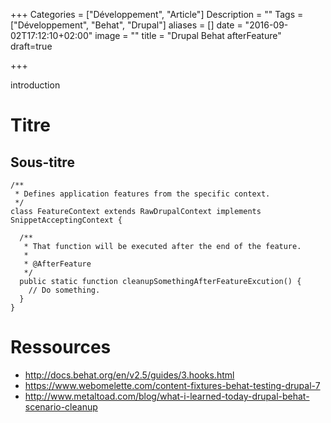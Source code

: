 +++
Categories = ["Développement", "Article"]
Description = ""
Tags = ["Développement", "Behat", "Drupal"]
aliases = []
date = "2016-09-02T17:12:10+02:00"
image = ""
title = "Drupal Behat afterFeature"
draft=true

+++

introduction

# Titre

## Sous-titre

```
/**
 * Defines application features from the specific context.
 */
class FeatureContext extends RawDrupalContext implements SnippetAcceptingContext {

  /**
   * That function will be executed after the end of the feature.
   *
   * @AfterFeature
   */
  public static function cleanupSomethingAfterFeatureExcution() {
    // Do something.
  }
}
```

# Ressources

* http://docs.behat.org/en/v2.5/guides/3.hooks.html
* https://www.webomelette.com/content-fixtures-behat-testing-drupal-7
* http://www.metaltoad.com/blog/what-i-learned-today-drupal-behat-scenario-cleanup
